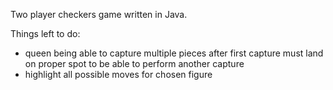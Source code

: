 Two player checkers game written in Java.

Things left to do:

- queen being able to capture multiple pieces after first capture must land on proper spot to be able to perform another capture
- highlight all possible moves for chosen figure